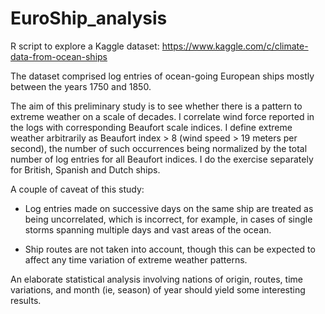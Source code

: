 # EuroShip_analysis
R script to explore a Kaggle dataset: https://www.kaggle.com/c/climate-data-from-ocean-ships

The dataset comprised log entries of ocean-going European ships mostly between the years 1750 and 1850. 

The aim of this preliminary study is to see whether there is a pattern to extreme weather on a scale of decades. I correlate wind force reported in the logs with corresponding Beaufort scale indices. I define extreme weather arbitrarily as Beaufort index > 8 (wind speed > 19 meters per second), the number of such occurrences being normalized by the total number of log entries for all Beaufort indices. I do the exercise separately for British, Spanish and Dutch ships.

A couple of caveat of this study:

  - Log entries made on successive days on the same ship are treated as being uncorrelated, which is incorrect, for example, in cases of single storms spanning multiple days and vast areas of the ocean. 

  - Ship routes are not taken into account, though this can be expected to affect any time variation of extreme weather patterns.

An elaborate statistical analysis involving nations of origin, routes, time variations, and month (ie, season) of year should yield some interesting results.


